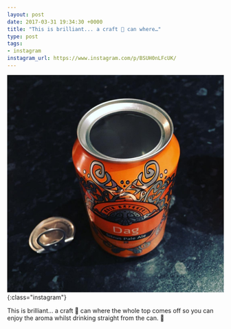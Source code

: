 ```yaml
---
layout: post
date: 2017-03-31 19:34:30 +0000
title: "This is brilliant... a craft 🍺 can where…"
type: post
tags:
- instagram
instagram_url: https://www.instagram.com/p/BSUH0nLFcUK/
---
```


![Instagram - BSUH0nLFcUK](/img/BSUH0nLFcUK.jpg){:class="instagram"}

This is brilliant... a craft 🍺 can where the whole top comes off so you can enjoy the aroma whilst drinking straight from the can. 👏
